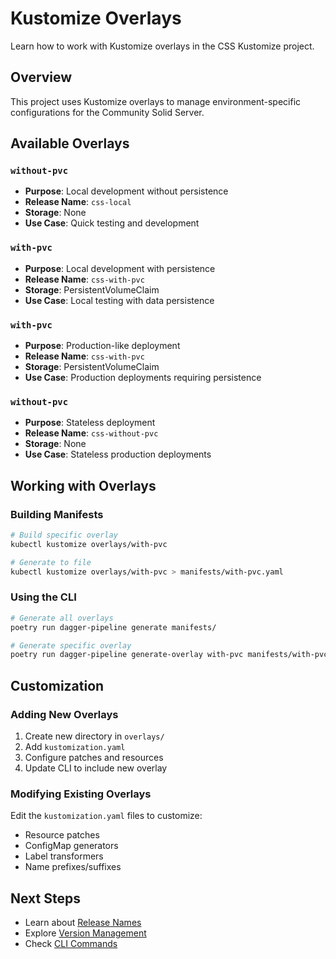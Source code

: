 # Kustomize Overlays

Learn how to work with Kustomize overlays in the CSS Kustomize project.

## Overview

This project uses Kustomize overlays to manage environment-specific configurations for the Community Solid Server.

## Available Overlays

### `without-pvc`

- **Purpose**: Local development without persistence
- **Release Name**: `css-local`
- **Storage**: None
- **Use Case**: Quick testing and development

### `with-pvc`

- **Purpose**: Local development with persistence
- **Release Name**: `css-with-pvc`
- **Storage**: PersistentVolumeClaim
- **Use Case**: Local testing with data persistence

### `with-pvc`

- **Purpose**: Production-like deployment
- **Release Name**: `css-with-pvc`
- **Storage**: PersistentVolumeClaim
- **Use Case**: Production deployments requiring persistence

### `without-pvc`

- **Purpose**: Stateless deployment
- **Release Name**: `css-without-pvc`
- **Storage**: None
- **Use Case**: Stateless production deployments

## Working with Overlays

### Building Manifests

```bash
# Build specific overlay
kubectl kustomize overlays/with-pvc

# Generate to file
kubectl kustomize overlays/with-pvc > manifests/with-pvc.yaml
```

### Using the CLI

```bash
# Generate all overlays
poetry run dagger-pipeline generate manifests/

# Generate specific overlay
poetry run dagger-pipeline generate-overlay with-pvc manifests/with-pvc.yaml
```

## Customization

### Adding New Overlays

1. Create new directory in `overlays/`
1. Add `kustomization.yaml`
1. Configure patches and resources
1. Update CLI to include new overlay

### Modifying Existing Overlays

Edit the `kustomization.yaml` files to customize:

- Resource patches
- ConfigMap generators
- Label transformers
- Name prefixes/suffixes

## Next Steps

- Learn about [Release Names](release-names.md)
- Explore [Version Management](version-management.md)
- Check [CLI Commands](cli-commands.md)
